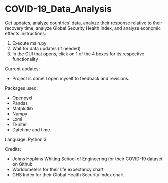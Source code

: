 # COVID-19_Data_Analysis
Get updates, analyze countries' data, analyze their response relative to their recovery time, analyze Global Security Health Index, and analyze economic effects
Instructions:
1) Execute main.py
2) Wait for data updates (if needed)
3) In the GUI that opens, click on 1 of the 4 boxes for its respective functionality

Current updates:
- Project is done! I open myself to feedback and revisions. 

Packages used:
- Openpyxl
- Pandas
- Matplotlib
- Numpy
- Lxml
- Tkinter
- Datetime and time

Language: Python 3

Credits:
- Johns Hopkins Whiting School of Engineering for their COVID-19 dataset on Github
- Worldometers for their life expectancy chart
- GHS Index for their Global Health Security Index chart
